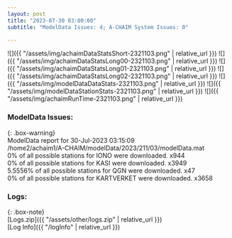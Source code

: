 ```yaml
---
layout: post
title: "2023-07-30 03:00:00"
subtitle: "ModelData Issues: 4; A-CHAIM System Issues: 0"

---
```


![]({{ "/assets/img/achaimDataStatsShort-2321103.png" | relative_url }})
![]({{ "/assets/img/achaimDataStatsLong00-2321103.png" | relative_url }})
![]({{ "/assets/img/achaimDataStatsLong01-2321103.png" | relative_url }})
![]({{ "/assets/img/achaimDataStatsLong02-2321103.png" | relative_url }})
![]({{ "/assets/img/modelDataDataStats-2321103.png" | relative_url }})
![]({{ "/assets/img/modelDataStationStats-2321103.png" | relative_url }})
![]({{ "/assets/img/achaimRunTime-2321103.png" | relative_url }})


### ModelData Issues:  
  
{: .box-warning}  
 ModelData report for 30-Jul-2023 03:15:09   
 /home2/achaim1/A-CHAIM/modelData/2023/211/03/modelData.mat   
 0% of all possible stations for IONO were downloaded. x944   
 0% of all possible stations for KASI were downloaded. x3949   
 5.5556% of all possible stations for QGN were downloaded. x47   
 0% of all possible stations for KARTVERKET were downloaded. x3658   
  


### Logs:  
  
{: .box-note}  
[Logs.zip]({{ "/assets/other/logs.zip" | relative_url }})  
[Log Info]({{ "/logInfo" | relative_url }})  
